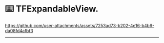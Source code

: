 ⌨️ TFExpandableView.
=====


https://github.com/user-attachments/assets/7253ad73-b202-4e16-b4b6-da08fd4afbf3

-----
